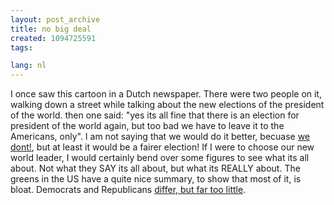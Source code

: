 ```yaml
---
layout: post_archive
title: no big deal
created: 1094725591
tags:

lang: nl
---
```

I once saw this cartoon in a Dutch newspaper. There were two people on it, walking down a street while talking about the new elections of the president of the world. then one said: "yes its all fine that there is an election for president of the world again, but too bad we have to leave it to the Americans, only". I am not saying that we would do it better, becuase [we dont!](http://vlaamsblok.be/index.shtml), but at least it would be a fairer election! If I were to choose our new world leader, I would certainly bend over some figures to see what its all about. Not what they SAY its all about, but what its REALLY about. The greens in the US have a quite nice summary, to show that most of it, is bloat. Democrats and Republicans [differ, but far too little](http://www.therealdifference.org/issues2.html).

